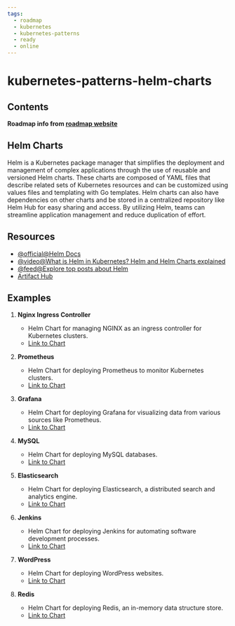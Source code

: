 ```yaml
---
tags:
  - roadmap
  - kubernetes
  - kubernetes-patterns
  - ready
  - online
---
```

# kubernetes-patterns-helm-charts

## Contents

__Roadmap info from [roadmap website](https://roadmap.sh/kubernetes/deployment-patterns/helm-charts)__

## Helm Charts

Helm is a Kubernetes package manager that simplifies the deployment and management of complex applications through the use of reusable and versioned Helm charts. These charts are composed of YAML files that describe related sets of Kubernetes resources and can be customized using values files and templating with Go templates. Helm charts can also have dependencies on other charts and be stored in a centralized repository like Helm Hub for easy sharing and access. By utilizing Helm, teams can streamline application management and reduce duplication of effort.

## Resources

* [@official@Helm Docs](https://helm.sh/docs/)
* [@video@What is Helm in Kubernetes? Helm and Helm Charts explained](https://www.youtube.com/watch?v=-ykwb1d0DXU)
* [@feed@Explore top posts about Helm](https://app.daily.dev/tags/helm?ref=roadmapsh)
* [Artifact Hub](https://artifacthub.io/)

## Examples

1. __Nginx Ingress Controller__
   * Helm Chart for managing NGINX as an ingress controller for Kubernetes clusters.
   * [Link to Chart](https://artifacthub.io/packages/helm/ingress-nginx/ingress-nginx)

2. __Prometheus__
   * Helm Chart for deploying Prometheus to monitor Kubernetes clusters.
   * [Link to Chart](https://artifacthub.io/packages/helm/prometheus-community/prometheus)

3. __Grafana__
   * Helm Chart for deploying Grafana for visualizing data from various sources like Prometheus.
   * [Link to Chart](https://artifacthub.io/packages/helm/grafana/grafana)

4. __MySQL__
   * Helm Chart for deploying MySQL databases.
   * [Link to Chart](https://artifacthub.io/packages/helm/bitnami/mysql)

5. __Elasticsearch__
   * Helm Chart for deploying Elasticsearch, a distributed search and analytics engine.
   * [Link to Chart](https://artifacthub.io/packages/helm/elastic/elasticsearch)

6. __Jenkins__
   * Helm Chart for deploying Jenkins for automating software development processes.
   * [Link to Chart](https://artifacthub.io/packages/helm/jenkinsci/jenkins)

7. __WordPress__
   * Helm Chart for deploying WordPress websites.
   * [Link to Chart](https://artifacthub.io/packages/helm/bitnami/wordpress)

8. __Redis__
   * Helm Chart for deploying Redis, an in-memory data structure store.
   * [Link to Chart](https://artifacthub.io/packages/helm/bitnami/redis)
